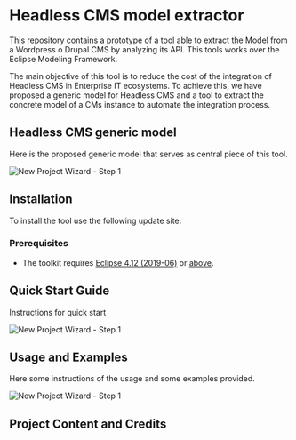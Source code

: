 # Headless CMS model extractor

This repository contains a prototype of a tool able to extract the Model from a Wordpress o Drupal CMS by analyzing its API. This tools works over the Eclipse Modeling Framework.

The main objective of this tool is to reduce the cost of the integration of Headless CMS in Enterprise IT ecosystems. To achieve this, we have proposed a generic model for Headless CMS and a tool to extract the concrete model of a CMs instance to automate the integration process.

## Headless CMS generic model

Here is the proposed generic model that serves as central piece of this tool.

![New Project Wizard - Step 1](doc/generic.png)

## Installation

To install the tool use the following update site:


### Prerequisites

* The toolkit requires [Eclipse 4.12 (2019-06)](https://download.eclipse.org/eclipse/downloads/drops4/R-4.12-201906051800/) or [above](https://download.eclipse.org/eclipse/downloads/).

## Quick Start Guide

Instructions for quick start

![New Project Wizard - Step 1](doc/wizard1.png)



## Usage and Examples

Here some instructions of the usage and some examples provided.

![New Project Wizard - Step 1](doc/WordpressExample.png)


## Project Content and Credits

